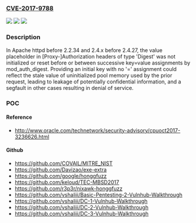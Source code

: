 ### [CVE-2017-9788](https://cve.mitre.org/cgi-bin/cvename.cgi?name=CVE-2017-9788)
![](https://img.shields.io/static/v1?label=Product&message=Apache%20HTTP%20Server&color=blue)
![](https://img.shields.io/static/v1?label=Version&message=n%2Fa&color=blue)
![](https://img.shields.io/static/v1?label=Vulnerability&message=Uninitialized%20memory%20reflection%20in%20mod_auth_digest&color=brighgreen)

### Description

In Apache httpd before 2.2.34 and 2.4.x before 2.4.27, the value placeholder in [Proxy-]Authorization headers of type 'Digest' was not initialized or reset before or between successive key=value assignments by mod_auth_digest. Providing an initial key with no '=' assignment could reflect the stale value of uninitialized pool memory used by the prior request, leading to leakage of potentially confidential information, and a segfault in other cases resulting in denial of service.

### POC

#### Reference
- http://www.oracle.com/technetwork/security-advisory/cpuoct2017-3236626.html

#### Github
- https://github.com/COVAIL/MITRE_NIST
- https://github.com/Davizao/exe-extra
- https://github.com/google/honggfuzz
- https://github.com/keloud/TEC-MBSD2017
- https://github.com/r3p3r/nixawk-honggfuzz
- https://github.com/vshaliii/Basic-Pentesting-2-Vulnhub-Walkthrough
- https://github.com/vshaliii/DC-1-Vulnhub-Walkthrough
- https://github.com/vshaliii/DC-2-Vulnhub-Walkthrough
- https://github.com/vshaliii/DC-3-Vulnhub-Walkthrough

